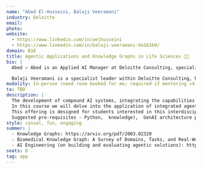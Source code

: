 ```yaml
---
name: "Abed El-Husseini, Balaji Veeramani"
industry: Deloitte
email: 
photo:
website:
  - https://www.linkedin.com/in/aelhusseini
  - https://www.linkedin.com/in/balaji-veeramani-9a161b9/
domain: B16
title: Agentic Applications and Knowledge Graphs in Life Sciences 🧪🧬
bio: |
  Abed – Abed is an Applied AI Manager at Deloitte Consulting, specializing in Generative AI applications. Passionate about teaching, he has served as a business case mentor and capstone instructor for HDSI. A proud graduate of The Ohio State University, Abed now lives in Austin, Texas—the live music capital of the world—with his wife and son 🤠🎸. He's an avid runner and a dessert enthusiast, in that order.

  Balaji Veeramani is a specialist leader within Deloitte Consulting, helping organizations develop and adopt AI solutions responsibly. Balaji has been leading AI/ML teams developing deep learning, machine learning, data science and GenAI based solutions, for life sciences, healthcare, diagnostics, agriculture, investment management, and logistics organizations. Balaji received his Ph.D. in Biomedical Engineering from Johns Hopkins University, and a Masters in Electrical Engineering (signal processing) from Arizona State University.
modality: In-person (need room booked for me; required if mentoring >4 students in-person)
ta: TBD
description: |
  The development of compound AI systems, integrating the capabilities of Large Language Models (LLMs) with agentic frameworks, external tools, and knowledge bases, has recently gained considerable popularity. Agentic frameworks are pivotal, harnessing recent advancements in LLMs to enable synergistic interaction with external tools, thereby facilitating the creation of these sophisticated systems. Knowledge graphs play a crucial role, particularly in the life sciences, by structuring complex information related to biological knowledge, pharmaceuticals, adverse effects, mechanisms of action, and other pertinent entities.
  In this course we will delve into the application of integrated agentic frameworks and knowledge graphs for developing innovative solutions in life science domains. Example applications to be explored include hypothesis generation for scientific discovery, prediction of treatment outcomes, identification of adverse effects, optimization of clinical trials, and formulation of personalized health and lifestyle recommendations.
  This offering is designed for students interested in this interdisciplinary areas, drawing upon principles from artificial intelligence, knowledge representation, and the life sciences. The objective is to empower students to design intelligent agents capable of interrogating biomedical data to yield actionable insights.
  Suggested pre-requisites - Python,  knowledge),  GenAI architecture patterns (RAG), agentic frameworks exposure (preferred), knowledge of life sciences/ biology (will be useful but not mandatory)
style: casual, fun, engaging
summer: |
  - Knowledge Graphs: https://arxiv.org/pdf/2003.02320  
  - Biomedical Knowledge Graph: A Survey of Domains, Tasks, and Real-World Applications: https://arxiv.org/pdf/2501.11632  
  - AI Engineering (on building and evaluating agentic solutions): https://www.oreilly.com/library/view/ai-engineering/9781098166298/
seats: 8
tag: app
---
```

